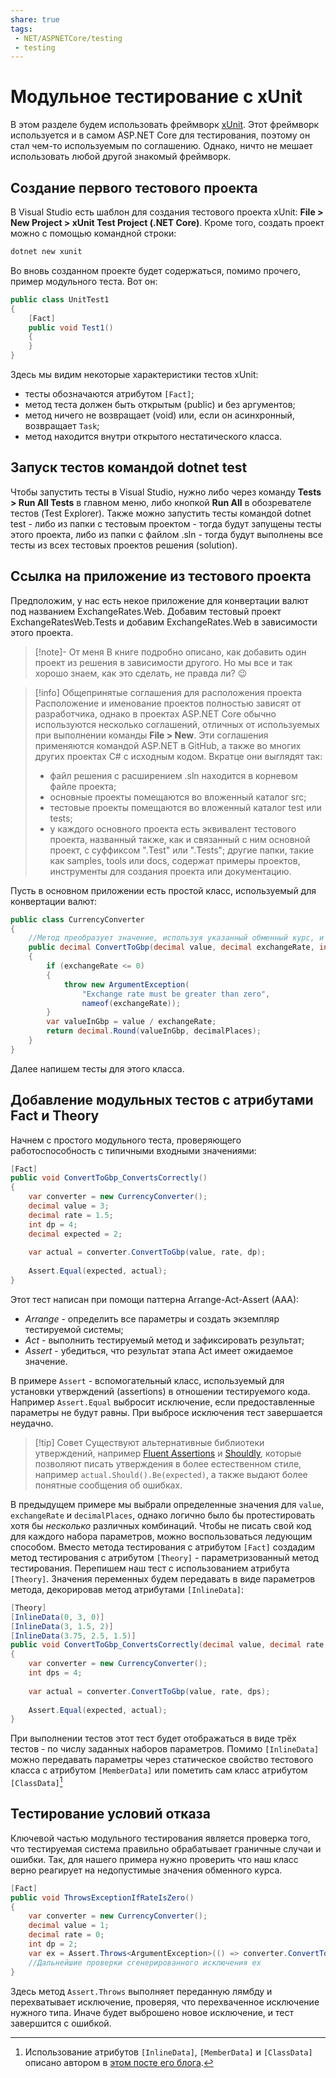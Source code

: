 ```yaml
---
share: true
tags:
 - NET/ASPNETCore/testing
 - testing
---
```

# Модульное тестирование с xUnit
В этом разделе будем использовать фреймворк [xUnit](https://xunit.net/). Этот фреймворк используется и в самом ASP.NET Core для тестирования, поэтому он стал чем-то используемым по соглашению. Однако, ничто не мешает использовать любой другой знакомый фреймворк.
## Создание первого тестового проекта
В Visual Studio есть шаблон для создания тестового проекта xUnit: **File > New Project > xUnit Test Project (.NET Core)**. Кроме того, создать проект можно с помощью командной строки:
```bash
dotnet new xunit
```
Во вновь созданном проекте будет содержаться, помимо прочего, пример модульного теста. Вот он:
```csharp
public class UnitTest1
{
	[Fact]
	public void Test1()
	{
	}
}
```
Здесь мы видим некоторые характеристики тестов xUnit:
- тесты обозначаются атрибутом `[Fact]`;
- метод теста должен быть открытым (public) и без аргументов;
- метод ничего не возвращает (void) или, если он асинхронный, возвращает `Task`;
- метод находится внутри открытого нестатического класса.

## Запуск тестов командой dotnet test
Чтобы запустить тесты в Visual Studio, нужно либо через команду **Tests > Run All Tests** в главном меню, либо кнопкой **Run All** в обозревателе тестов (Test Explorer).
Также можно запустить тесты командой dotnet test - либо из папки с тестовым проектом - тогда будут запущены тесты этого проекта, либо из папки с файлом .sln - тогда будут выполнены все тесты из всех тестовых проектов решения (solution).
## Ссылка на приложение из тестового проекта
Предположим, у нас есть некое приложение для конвертации валют под названием ExchangeRates.Web. Добавим тестовый проект ExchangeRatesWeb.Tests и добавим ExchangeRates.Web в зависимости этого проекта.
> [!note]- От меня
> В книге подробно описано, как добавить один проект из решения в зависимости другого. Но мы все и так хорошо знаем, как это сделать, не правда ли? 😉

> [!info] Общепринятые соглашения для расположения проекта
> Расположение и именование проектов полностью зависят от разработчика, однако в проектах ASP.NET Core обычно используются несколько соглашений, отличных от используемых при выполнении команды **File > New**. Эти соглашения применяются командой ASP.NET в GitHub, а также во многих других проектах C# с исходным кодом. Вкратце они выглядят так:
> - файл решения с расширением .sln находится в корневом файле проекта;
> - основные проекты помещаются во вложенный каталог src;
> - тестовые проекты помещаются во вложенный каталог test или tests;
> - у каждого основного проекта есть эквивалент тестового проекта, названный также, как и связанный с ним основной проект, с суффиксом ".Test" или ".Tests";
> другие папки, такие как samples, tools или docs, содержат примеры проектов, инструменты для создания проекта или документацию.

Пусть в основном приложении есть простой класс, используемый для конвертации валют:
```csharp
public class CurrencyConverter
{
	//Метод преобразует значение, используя указанный обменный курс, и округляет его.
	public decimal ConvertToGbp(decimal value, decimal exchangeRate, int decimalPlaces)
	{
		if (exchangeRate <= 0)
		{
			throw new ArgumentException(
				"Exchange rate must be greater than zero",
				nameof(exchangeRate));
		}
		var valueInGbp = value / exchangeRate;
		return decimal.Round(valueInGbp, decimalPlaces);
	}
}
```
Далее напишем тесты для этого класса.
## Добавление модульных тестов с атрибутами Fact и Theory
Начнем с простого модульного теста, проверяющего работоспособность с типичными входными значениями:
```csharp
[Fact]
public void ConvertToGbp_ConvertsCorrectly()
{
	var converter = new CurrencyConverter();
	decimal value = 3;
	decimal rate = 1.5;
	int dp = 4;
	decimal expected = 2;
	
	var actual = converter.ConvertToGbp(value, rate, dp);
	
	Assert.Equal(expected, actual);
}
```
Этот тест написан при помощи паттерна Arrange-Act-Assert (AAA):
- *Arrange* - определить все параметры и создать экземпляр тестируемой системы;
- *Act* - выполнить тестируемый метод и зафиксировать результат;
- *Assert* - убедиться, что результат этапа Act имеет ожидаемое значение.

В примере `Assert` - вспомогательный класс, используемый для установки утверждений (assertions) в отношении тестируемого кода. Например `Assert.Equal` выбросит исключение, если предоставленные параметры не будут равны. При выбросе исключения тест завершается неудачно.
> [!tip] Совет
> Существуют альтернативные библиотеки утверждений, например [Fluent Assertions](https://fluentassertions.com/) и [Shouldly](https://github.com/shouldly/shouldly), которые позволяют писать утверждения в более естественном стиле, например `actual.Should().Be(expected)`, а также выдают более понятные сообщения об ошибках.

В предыдущем примере мы выбрали определенные значения для `value`, `exchangeRate` и `decimalPlaces`, однако логично было бы протестировать хотя бы *несколько* различных комбинаций.
Чтобы не писать свой код для каждого набора параметров, можно воспользоваться ледующим способом. Вместо метода тестирования с атрибутом `[Fact]` создадим метод тестирования с атрибутом `[Theory]` - параметризованный метод тестирования.
Перепишем наш тест с использованием атрибута `[Theory]`. Значения переменных будем передавать в виде параметров метода, декорировав метод атрибутами `[InlineData]`:
```csharp
[Theory]
[InlineData(0, 3, 0)]
[InlineData(3, 1.5, 2)]
[InlineData(3.75, 2.5, 1.5)]
public void ConvertToGbp_ConvertsCorrectly(decimal value, decimal rate, decimal expected)
{
	var converter = new CurrencyConverter();
	int dps = 4;
	
	var actual = converter.ConvertToGbp(value, rate, dps);
	
	Assert.Equal(expected, actual);
}
```
При выполнении тестов этот тест будет отображаться в виде трёх тестов - по числу заданных наборов параметров.
Помимо `[InlineData]` можно передавать параметры через статическое свойство тестового класса с атрибутом `[MemberData]` или пометить сам класс атрибутом `[ClassData]`[^1]

[^1]: Использование атрибутов `[InlineData]`, `[MemberData]` и `[ClassData]` описано автором в [этом посте его блога](https://andrewlock.net/creating-parameterised-tests-in-xunit-with-inlinedata-classdata-and-memberdata/).

## Тестирование условий отказа
Ключевой частью модульного тестирования является проверка того, что тестируемая система правильно обрабатывает граничные случаи и ошибки. Так, для нашего примера нужно проверить что наш класс верно реагирует на недопустимые значения обменного курса.
```csharp
[Fact]
public void ThrowsExceptionIfRateIsZero()
{
	var converter = new CurrencyConverter();
	decimal value = 1;
	decimal rate = 0;
	int dp = 2;
	var ex = Assert.Throws<ArgumentException>(() => converter.ConvertToGbp(value, rate, dp));
	//Дальнейшие проверки сгенерированного исключения ex
}
```
Здесь метод `Assert.Throws` выполняет переданную лямбду и перехватывает исключение, проверяя, что перехваченное исключение нужного типа. Иначе будет выброшено новое исключение, и тест завершится с ошибкой.